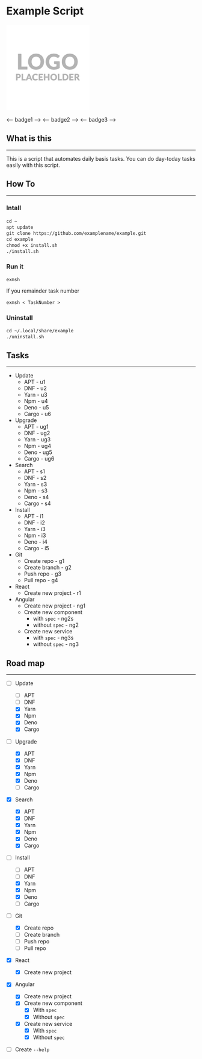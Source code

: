 # Example Script

![Logo](./index.png)

<-- badge1 --> <-- badge2 --> <-- badge3 -->

## What is this 
---
This is a script that automates daily basis tasks. You can do day-today tasks easily with this script.

## How To
---
### Intall

```
cd ~
apt update
git clone https://github.com/examplename/example.git
cd example
chmod +x install.sh
./install.sh
```
### Run it

```
exmsh
```
If you remainder task number

```
exmsh < TaskNumber >
```

### Uninstall

``` 
cd ~/.local/share/example 
./uninstall.sh
```
## Tasks
---
* Update
    * APT   - u1
    * DNF   - u2
    * Yarn  - u3
    * Npm   - u4
    * Deno  - u5
    * Cargo - u6
* Upgrade
    * APT   - ug1
    * DNF   - ug2
    * Yarn  - ug3
    * Npm   - ug4
    * Deno  - ug5
    * Cargo - ug6
* Search
    * APT   - s1
    * DNF   - s2
    * Yarn  - s3
    * Npm   - s3
    * Deno  - s4
    * Cargo - s4
* Install
    * APT   - i1
    * DNF   - i2
    * Yarn  - i3
    * Npm   - i3
    * Deno  - i4
    * Cargo - i5
* Git
    * Create repo   - g1
    * Create branch - g2
    * Push repo - g3
    * Pull repo - g4
* React 
    * Create new project    - r1   
* Angular 
    * Create new project    - ng1
    * Create new component
        * with `spec`   - ng2s
        * without `spec`    - ng2
    * Create new service
        * with `spec`   - ng3s
        * without `spec`    - ng3

## Road map
---
- [ ] Update
    - [ ] APT
    - [ ] DNF
    - [x] Yarn
    - [x] Npm
    - [x] Deno
    - [x] Cargo
- [ ] Upgrade
    - [x] APT
    - [x] DNF
    - [x] Yarn
    - [x] Npm
    - [x] Deno
    - [ ] Cargo
- [x] Search
    - [x] APT
    - [x] DNF
    - [x] Yarn
    - [x] Npm
    - [x] Deno
    - [x] Cargo
- [ ] Install
    - [ ] APT
    - [ ] DNF
    - [x] Yarn
    - [x] Npm
    - [x] Deno
    - [ ] Cargo
- [ ] Git
    - [x] Create repo
    - [ ] Create branch
    - [ ] Push repo
    - [ ] Pull repo
- [x] React 
    - [x] Create new project   
- [x] Angular 
    - [x] Create new project
    - [x] Create new component
        - [x] With `spec`
        - [x] Without `spec`
    - [x] Create new service
        - [x] With `spec`
        - [x] Without `spec`
- [ ] Create `--help`

